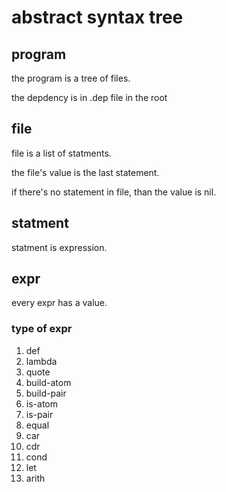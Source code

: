# abstract syntax tree

## program

the program is a tree of files.

the depdency is in .dep file in the root

## file

file is a list of statments.

the file's value is the last statement.

if there's no statement in file, than the value is nil.

## statment

statment is expression.

## expr

every expr has a value.

### type of expr

1. def
2. lambda
3. quote
4. build-atom
6. build-pair
7. is-atom
8. is-pair
9. equal
10. car
11. cdr
12. cond
13. let
14. arith


